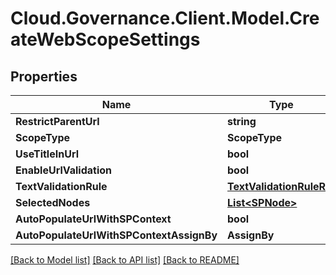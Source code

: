 # Cloud.Governance.Client.Model.CreateWebScopeSettings
## Properties

Name | Type | Description | Notes
------------ | ------------- | ------------- | -------------
**RestrictParentUrl** | **string** |  | [optional] 
**ScopeType** | **ScopeType** |  | [optional] 
**UseTitleInUrl** | **bool** |  | [optional] 
**EnableUrlValidation** | **bool** |  | [optional] 
**TextValidationRule** | [**TextValidationRuleRef**](TextValidationRuleRef.md) |  | [optional] 
**SelectedNodes** | [**List&lt;SPNode&gt;**](SPNode.md) |  | [optional] 
**AutoPopulateUrlWithSPContext** | **bool** |  | [optional] 
**AutoPopulateUrlWithSPContextAssignBy** | **AssignBy** |  | [optional] 

[[Back to Model list]](../README.md#documentation-for-models) [[Back to API list]](../README.md#documentation-for-api-endpoints) [[Back to README]](../README.md)

